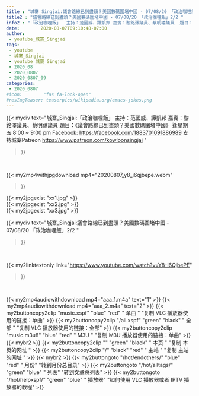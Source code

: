 ```yaml
---
title : "城寨_Singjai:議會路線已到盡頭？美國數碼圍堵中國 - 07/08/20 「政治咖哩飯」2/2 "
title2 : "議會路線已到盡頭？美國數碼圍堵中國 - 07/08/20 「政治咖哩飯」2/2 "
info2 : "「政治咖哩飯」  主持：范國威、譚凱邦 嘉賓：黎銘澤議員、蔡明禧議員  題目：《議會路線已到盡頭？美國數碼圍堵中國》  逢星期五 8:00 ~ 9:00 pm  Facebook:  https://facebook.com/1883701091886989  支持城寨Patreon https://www.patreon.com/kowloonsingjai "
date:        2020-08-07T09:10:48-07:00
author:
 - youtube_城寨_Singjai
tags:
 - youtube
 - 城寨_Singjai
 - youtube_城寨_Singjai
 - 2020_08
 - 2020_0807
 - 2020_0807_09
categories:
 - 2020_0807
#icon:        "fas fa-lock-open"
#resImgTeaser: teaserpics/wikipedia.org/emacs-jokes.png
---
```


{{< mydiv text="城寨_Singjai:「政治咖哩飯」  主持：范國威、譚凱邦 嘉賓：黎銘澤議員、蔡明禧議員  題目：《議會路線已到盡頭？美國數碼圍堵中國》  逢星期五 8:00 ~ 9:00 pm  Facebook:  https://facebook.com/1883701091886989  支持城寨Patreon https://www.patreon.com/kowloonsingjai "
>}}
<br>


{{< my2mp4withjpgdownload mp4="20200807_y8_i6qjbepe.webm"
>}}

{{< my2jpgexist "xx1.jpg" >}}<br>
{{< my2jpgexist "xx2.jpg" >}}<br>
{{< my2jpgexist "xx3.jpg" >}}<br>



{{< mydiv text="城寨_Singjai:議會路線已到盡頭？美國數碼圍堵中國 - 07/08/20 「政治咖哩飯」2/2 "
>}}
<br>

{{< my2linktextonly link="https://www.youtube.com/watch?v=Y8-I6QjbePE"
>}}


<br>

{{< my2mp4audiowithdownload mp4="aaa_1.m4a"    text="1" >}}
{{< my2mp4audiowithdownload mp4="aaa_2.m4a"    text="2" >}}
{{< my2buttoncopy2clip "music.xspf"        "blue"   "red"    " 单曲 "  "复制 VLC 播放器使用的链接：单曲" >}} {{< my2buttoncopy2clip "/all.xspf"         "green"  "black"  " 全部 "  "复制 VLC 播放器使用的链接：全部" >}} {{< my2buttoncopy2clip "music.m3u8"        "blue"   "red"    " M3U  "    "复制 M3U 播放器使用的链接：单曲" >}} {{< mybr2 >}} {{< my2buttoncopy2clip ""                  "green"  "black"  " 本页 "    "复制 本页的网址 " >}} {{< my2buttoncopy2clip "/"                 "black"  "red"    " 主站 "    "复制 主站的网址 " >}} {{< mybr2 >}} {{< my2buttongoto      "/hot/endothers/"   "blue"   "red"    " 月份"   "转到月份总目录" >}} {{< my2buttongoto      "/hot/alltags/"     "green"  "blue"   " 列表"   "转到文章总列表" >}} {{< my2buttongoto      "/hot/helpxspf/"    "green"  "blue"   " 播放器" "如何使用 VLC 播放器或者 IPTV 播放器的教程" >}} 
